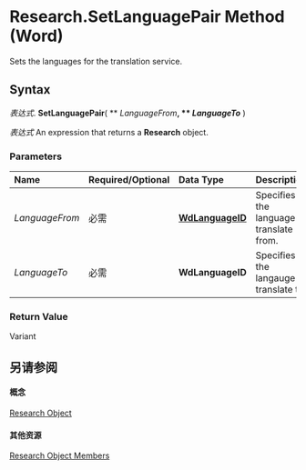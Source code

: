 
# Research.SetLanguagePair Method (Word)

Sets the languages for the translation service.


## Syntax

 _表达式_. **SetLanguagePair**( ** _LanguageFrom_**, ** _LanguageTo_** )

 _表达式_ An expression that returns a **Research** object.


### Parameters



|**Name**|**Required/Optional**|**Data Type**|**Description**|
|:-----|:-----|:-----|:-----|
| _LanguageFrom_|必需|**[WdLanguageID](9b3ef147-95f3-0eb6-db0c-0166fe7d2da2.md)**|Specifies the language to translate from.|
| _LanguageTo_|必需|**WdLanguageID**|Specifies the langauge to translate to.|

### Return Value

Variant


## 另请参阅


#### 概念


[Research Object](454e1fd6-0e52-84df-7d15-04fda00b177b.md)
#### 其他资源


[Research Object Members](http://msdn.microsoft.com/library/722f2efb-0c14-da6b-1173-29bab5f28928%28Office.15%29.aspx)
